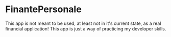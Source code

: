 # FinantePersonale
This app is not meant to be used, at least not in it's current state, as a real financial application!
This app is just a way of practicing my developer skills. 
